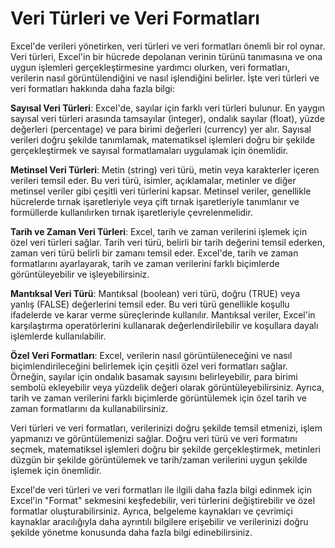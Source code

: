 # Veri Türleri ve Veri Formatları

Excel'de verileri yönetirken, veri türleri ve veri formatları önemli bir rol oynar. Veri türleri, Excel'in bir hücrede depolanan verinin türünü tanımasına ve ona uygun işlemleri gerçekleştirmesine yardımcı olurken, veri formatları, verilerin nasıl görüntülendiğini ve nasıl işlendiğini belirler. İşte veri türleri ve veri formatları hakkında daha fazla bilgi:

**Sayısal Veri Türleri**: Excel'de, sayılar için farklı veri türleri bulunur. En yaygın sayısal veri türleri arasında tamsayılar (integer), ondalık sayılar (float), yüzde değerleri (percentage) ve para birimi değerleri (currency) yer alır. Sayısal verileri doğru şekilde tanımlamak, matematiksel işlemleri doğru bir şekilde gerçekleştirmek ve sayısal formatlamaları uygulamak için önemlidir.

**Metinsel Veri Türleri**: Metin (string) veri türü, metin veya karakterler içeren verileri temsil eder. Bu veri türü, isimler, açıklamalar, metinler ve diğer metinsel veriler gibi çeşitli veri türlerini kapsar. Metinsel veriler, genellikle hücrelerde tırnak işaretleriyle veya çift tırnak işaretleriyle tanımlanır ve formüllerde kullanılırken tırnak işaretleriyle çevrelenmelidir.

**Tarih ve Zaman Veri Türleri**: Excel, tarih ve zaman verilerini işlemek için özel veri türleri sağlar. Tarih veri türü, belirli bir tarih değerini temsil ederken, zaman veri türü belirli bir zamanı temsil eder. Excel'de, tarih ve zaman formatlarını ayarlayarak, tarih ve zaman verilerini farklı biçimlerde görüntüleyebilir ve işleyebilirsiniz.

**Mantıksal Veri Türü**: Mantıksal (boolean) veri türü, doğru (TRUE) veya yanlış (FALSE) değerlerini temsil eder. Bu veri türü genellikle koşullu ifadelerde ve karar verme süreçlerinde kullanılır. Mantıksal veriler, Excel'in karşılaştırma operatörlerini kullanarak değerlendirilebilir ve koşullara dayalı işlemlerde kullanılabilir.

**Özel Veri Formatları**: Excel, verilerin nasıl görüntüleneceğini ve nasıl biçimlendirileceğini belirlemek için çeşitli özel veri formatları sağlar. Örneğin, sayılar için ondalık basamak sayısını belirleyebilir, para birimi sembolü ekleyebilir veya yüzdelik değeri olarak görüntüleyebilirsiniz. Ayrıca, tarih ve zaman verilerini farklı biçimlerde görüntülemek için özel tarih ve zaman formatlarını da kullanabilirsiniz.

Veri türleri ve veri formatları, verilerinizi doğru şekilde temsil etmenizi, işlem yapmanızı ve görüntülemenizi sağlar. Doğru veri türü ve veri formatını seçmek, matematiksel işlemleri doğru bir şekilde gerçekleştirmek, metinleri düzgün bir şekilde görüntülemek ve tarih/zaman verilerini uygun şekilde işlemek için önemlidir.

Excel'de veri türleri ve veri formatları ile ilgili daha fazla bilgi edinmek için Excel'in "Format" sekmesini keşfedebilir, veri türlerini değiştirebilir ve özel formatlar oluşturabilirsiniz. Ayrıca, belgeleme kaynakları ve çevrimiçi kaynaklar aracılığıyla daha ayrıntılı bilgilere erişebilir ve verilerinizi doğru şekilde yönetme konusunda daha fazla bilgi edinebilirsiniz.